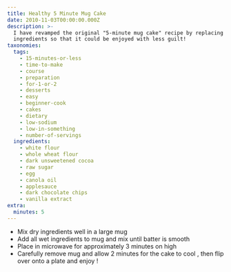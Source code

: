 ```yaml
---
title: Healthy 5 Minute Mug Cake
date: 2010-11-03T00:00:00.000Z
description: >-
  I have revamped the original "5-minute mug cake" recipe by replacing just  few
  ingredients so that it could be enjoyed with less guilt!
taxonomies:
  tags:
    - 15-minutes-or-less
    - time-to-make
    - course
    - preparation
    - for-1-or-2
    - desserts
    - easy
    - beginner-cook
    - cakes
    - dietary
    - low-sodium
    - low-in-something
    - number-of-servings
  ingredients:
    - white flour
    - whole wheat flour
    - dark unsweetened cocoa
    - raw sugar
    - egg
    - canola oil
    - applesauce
    - dark chocolate chips
    - vanilla extract
extra:
  minutes: 5
---
```

 - Mix dry ingredients well in a large mug
 - Add all wet ingredients to mug and mix until batter is smooth
 - Place in microwave for approximately 3 minutes on high
 - Carefully remove mug and allow 2 minutes for the cake to cool , then flip over onto a plate and enjoy !
